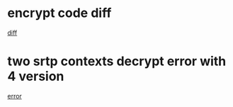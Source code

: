 # encrypt code diff
[diff](./diff.md)

# two srtp contexts decrypt error with 4 version

[error](./error.md)